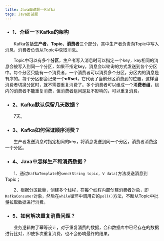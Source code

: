 ```yaml
---
title: Java面试题——Kafka
tags: Java面试题
---
```


* ### 1、介绍一下Kafka的架构

　　Kafka包括**生产者、Topic、消费者**三个部分，其中生产者负责向Topic中写入消息，消费者负责从Topic中获取消息。

　　Topic中可以有多个**分区**，生产者写入消息时可以指定一个key，key相同的消息会被写入到同一个分区，如果不指定key，消息会以轮询的方式发送到各个分区中。每个分区只能有一个消费者，一个消费者可以消费多个分区，分区内的消息是有序的。每个分区都会记录一个**offset**，它代表了当前分区消费到的位置，这样当消费者切换分区时，就不需要重复消费了。多个消费者可以组成一个**消费者组**，组内的消费者不能重复消费，但消费者组间是互不影响的，可以重复消费。

* ### 2、Kafka默认保留几天数据？

　　7天。

* ### 3、Kafka如何保证顺序消费？

　　生产者发送消息时指定相同的key，将消息发送到同一个分区，消费者消费这一个分区。

* ### 4、Java中怎样生产和消费数据？

　　1、通过`KafkaTemplate`的`send(String topic, V data)`方法发送消息到Topic；

　　2、根据分区数量，创建多个线程，在每个线程内部创建消费者对象，即`KafkaConsumer`对象，然后在`while`循环中调用它的`poll()`方法，不断从Topic中批量拉取数据进行消费。

* ### 5、如何解决重复消费问题？

　　业务逻辑做了幂等设计，对于重复消费的数据，会和数据库中已经存在的数据进行比对，即使多次重复消费，也不会影响最终的结果。